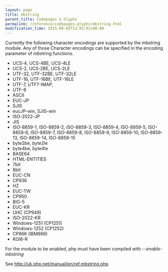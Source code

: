 ```yaml
---
layout: page
title: mbstring
parent_title: Codepages & Glyphs
permalink: /reference/codepages-glyphs/mbstring.html
modification_time: 2015-08-05T12:03:01+00:00
---
```


<p>Currently the following character encodings are supported by the mbstring module. Any of those Character encodings can be specified in the encoding parameter of mbstring functions.</p>
<ul>
<li>UCS-4, UCS-4BE, UCS-4LE</li>
<li>UCS-2, UCS-2BE, UCS-2LE</li>
<li>UTF-32, UTF-32BE, UTF-32LE</li>
<li>UTF-16, UTF-16BE, UTF-16LE</li>
<li>UTF-7, UTF7-IMAP, </li>
<li>UTF-8</li>
<li>ASCII</li>
<li>EUC-JP</li>
<li>SJIS</li>
<li>eucJP-win, SJIS-win</li>
<li>ISO-2022-JP</li>
<li>JIS</li>
<li>ISO-8859-1, ISO-8859-2, ISO-8859-3, ISO-8859-4, ISO-8859-5, ISO-8859-6, ISO-8859-7, ISO-8859-8, ISO-8859-9, ISO-8859-10, ISO-8859-13, ISO-8859-14, ISO-8859-15</li>
<li>byte2be, byte2le</li>
<li>byte4be, byte4le</li>
<li>BASE64</li>
<li>HTML-ENTITIES</li>
<li>7bit</li>
<li>8bit</li>
<li>EUC-CN</li>
<li>CP936</li>
<li>HZ</li>
<li>EUC-TW</li>
<li>CP950</li>
<li>BIG-5</li>
<li>EUC-KR</li>
<li>UHC (CP949)</li>
<li>ISO-2022-KR</li>
<li>Windows-1251 (CP1251)</li>
<li>Windows-1252 (CP1252)</li>
<li>CP866 (IBM866)</li>
<li>KOI8-R</li>
</ul>
<p>For the module to be enabled, php must have been compiled with <i>--enable-mbstring</i>&nbsp;<a href="phpinfo.html" target="_blank"></a></p>
<p>See <a href="http://uk.php.net/manual/en/ref.mbstring.php">http://uk.php.net/manual/en/ref.mbstring.php</a></p>

